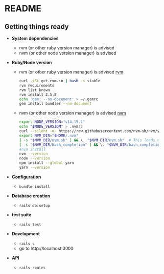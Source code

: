 # README

## Getting things ready
* **System dependencies**
  * rvm (or other ruby version manager) is advised
  * nvm (or other node version manager) is advised

* **Ruby/Node version**
  * rvm (or other ruby version manager) is advised
    [rvm](https://rvm.io/rvm/install)

    ```bash
    curl -sSL get.rvm.io | bash -s stable
    rvm requirements
    rvm list known
    rvm install 2.5.8
    echo 'gem: --no-document' > ~/.gemrc
    gem install bundler --no-document
    ```
  * nvm (or other node version manager) is advised
    [nvm](https://github.com/nvm-sh/nvm)

    ```bash
    export NODE_VERSION="v14.15.1"
    echo "$NODE_VERSION" > .nvmrc
    curl --silent -o- https://raw.githubusercontent.com/nvm-sh/nvm/v0.34.0/install.sh | bash
    export NVM_DIR="$HOME/.nvm"
    [ -s "$NVM_DIR/nvm.sh" ] && \. "$NVM_DIR/nvm.sh"  # This loads nvm
    [ -s "$NVM_DIR/bash_completion" ] && \. "$NVM_DIR/bash_completion"  # This loads nvm bash_completion
    #nvm install
    nvm --version
    node --version
    npm install --global yarn
    yarn --version
    ```

* **Configuration**
  * `bundle install`
* **Database creation**
  * `rails db:setup`
* **test suite**
  * `rails test`
* **Development**
  * `rails s`
  * go to http://localhost:3000
* **API**
  * `rails routes`

